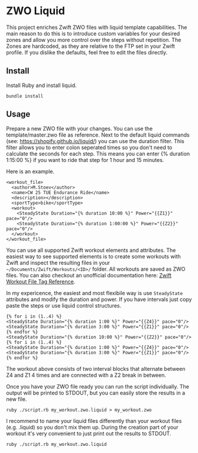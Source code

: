 # ZWO Liquid

This project enriches Zwift ZWO files with liquid template
capabilities. The main reason to do this is to introduce custom
variables for your desired zones and allow you more control over the
steps without repetition. The Zones are hardcoded, as they are
relative to the FTP set in your Zwift profile. If you dislike the
defaults, feel free to edit the files directly.

## Install

Install Ruby and install liquid.

```
bundle install
```

## Usage

Prepare a new ZWO file with your changes. You can use the
template/master.zwo file as reference. Next to the default liquid
commands (see: https://shopify.github.io/liquid/) you can use the
duration filter. This filter allows you to enter colon seperated times
so you don't need to calculate the seconds for each step. This means
you can enter {% duration 1:15:00 %} if you want to ride that step for
1 hour and 15 minutes.

Here is an example.

```
<workout_file>
  <author>M.Stoev</author>
  <name>CW 25 TUE Endurance Ride</name>
  <description></description>
  <sportType>bike</sportType>
  <workout>
    <SteadyState Duration="{% duration 10:00 %}" Power="{{Z1}}" pace="0"/>
    <SteadyState Duration="{% duration 1:00:00 %}" Power="{{Z2}}" pace="0"/>
  </workout>
</workout_file>
```

You can use all supported Zwift workout elements and attributes. The
easiest way to see supported elements is to create some workouts with
Zwift and inspect the resulting files in your
`~/Documents/Zwift/Workouts/<ID>/` folder. All workouts are saved as
ZWO files. You can also checkout an unofficial documentation here:
[Zwift Workout File Tag Reference](https://github.com/h4l/zwift-workout-file-reference/blob/master/zwift_workout_file_tag_reference.md).

In my expericence, the easiest and most flexibile way is use
`SteadyState` attributes and modify the duration and power. If you
have intervals just copy paste the steps or use liquid control
structures.

```
{% for i in (1..4) %}
<SteadyState Duration="{% duration 1:00 %}" Power="{{Z4}}" pace="0"/>
<SteadyState Duration="{% duration 3:00 %}" Power="{{Z1}}" pace="0"/>
{% endfor %}
<SteadyState Duration="{% duration 10:00 %}" Power="{{Z2}}" pace="0"/>
{% for i in (1..4) %}
<SteadyState Duration="{% duration 1:00 %}" Power="{{Z4}}" pace="0"/>
<SteadyState Duration="{% duration 3:00 %}" Power="{{Z1}}" pace="0"/>
{% endfor %}
```

The workout above consists of two interval blocks that alternate
between Z4 and Z1 4 times and are connected with a Z2 break in
between.

Once you have your ZWO file ready you can run the script
individually. The output will be printed to STDOUT, but you can easily
store the results in a new file.

```
ruby ./script.rb my_workout.zwo.liquid > my_workout.zwo
```

I recommend to name your liquid files differently than your workout
files (e.g. .liquid) so you don't mix them up. During the creation
part of your workout it's very convenient to just print out the
results to STDOUT.

```
ruby ./script.rb my_workout.zwo.liquid
```
